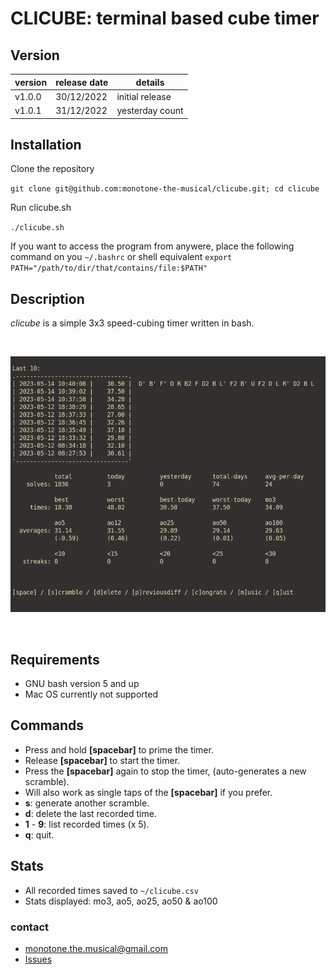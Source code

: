 # CLICUBE: terminal based cube timer

## Version

| version | release date | details         |
| ------- | ------------ | --------------- |
| v1.0.0  | 30/12/2022   | initial release |
| v1.0.1  | 31/12/2022   | yesterday count |

## Installation

Clone the repository

`git clone git@github.com:monotone-the-musical/clicube.git; cd clicube`

Run clicube.sh

`./clicube.sh`

If you want to access the program from anywere, place the following command on you `~/.bashrc` or shell equivalent
`export PATH="/path/to/dir/that/contains/file:$PATH"`

## Description

_clicube_ is a simple 3x3 speed-cubing timer written in bash.

<br>

![](./screenshot1.png)

<br>

## Requirements

- GNU bash version 5 and up
- Mac OS currently not supported

## Commands

- Press and hold **[spacebar]** to prime the timer.
- Release **[spacebar]** to start the timer.
- Press the **[spacebar]** again to stop the timer, (auto-generates a new scramble).
- Will also work as single taps of the **[spacebar]** if you prefer.
- **s**: generate another scramble.
- **d**: delete the last recorded time.
- **1** - **9**: list recorded times (x 5).
- **q**: quit.

## Stats

- All recorded times saved to `~/clicube.csv`
- Stats displayed: mo3, ao5, ao25, ao50 & ao100

### contact

- monotone.the.musical@gmail.com
- [Issues](https://github.com/monotone-the-musical/clicube/issues)
